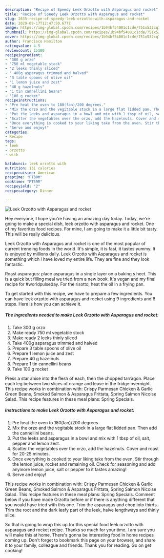 ```yaml
---
description: "Recipe of Speedy Leek Orzotto with Asparagus and rocket"
title: "Recipe of Speedy Leek Orzotto with Asparagus and rocket"
slug: 2635-recipe-of-speedy-leek-orzotto-with-asparagus-and-rocket
date: 2020-09-17T12:47:50.677Z
image: https://img-global.cpcdn.com/recipes/1b94bf54001c1cde/751x532cq70/leek-orzotto-with-asparagus-and-rocket-recipe-main-photo.jpg
thumbnail: https://img-global.cpcdn.com/recipes/1b94bf54001c1cde/751x532cq70/leek-orzotto-with-asparagus-and-rocket-recipe-main-photo.jpg
cover: https://img-global.cpcdn.com/recipes/1b94bf54001c1cde/751x532cq70/leek-orzotto-with-asparagus-and-rocket-recipe-main-photo.jpg
author: Francisco Hamilton
ratingvalue: 4.5
reviewcount: 15100
recipeingredient:
- "300 g orzo"
- "750 ml vegetable stock"
- "2 leeks thinly sliced"
- " 400g asparagus trimmed and halved"
- "3 table spoons of olive oil"
- "1 lemon juice and zest"
- "40 g hazelnuts"
- "1 tin cannellini beans"
- "100 g rocket"
recipeinstructions:
- "Pre heat the oven to 180(fan)/200 degrees."
- "Mix the orzo and the vegitable stock in a large flat lidded pan. Then add the cannellini beans."
- "Put the leeks and asparagus in a bowl and mix with 1 tbsp of oil, salt, pepper and lemon zest."
- "Scatter the vegetables over the orzo, add the hazelnuts. Cover and roast for 20-25 minutes."
- "Once everything is cooked to your liking take from the oven. Stir through the lemon juice, rocket and remaining oil. Check for seasoning and add anymore lemon juice, salt or pepper to it tastes amazing!"
- "Serve and enjoy!"
categories:
- Recipe
tags:
- leek
- orzotto
- with

katakunci: leek orzotto with 
nutrition: 131 calories
recipecuisine: American
preptime: "PT38M"
cooktime: "PT59M"
recipeyield: "2"
recipecategory: Dinner

---
```



![Leek Orzotto with Asparagus and rocket](https://img-global.cpcdn.com/recipes/1b94bf54001c1cde/751x532cq70/leek-orzotto-with-asparagus-and-rocket-recipe-main-photo.jpg)

Hey everyone, I hope you're having an amazing day today. Today, we're going to make a special dish, leek orzotto with asparagus and rocket. One of my favorites food recipes. For mine, I am going to make it a little bit tasty. This will be really delicious.

Leek Orzotto with Asparagus and rocket is one of the most popular of current trending foods in the world. It's simple, it is fast, it tastes yummy. It is enjoyed by millions daily. Leek Orzotto with Asparagus and rocket is something which I have loved my entire life. They are fine and they look fantastic.

Roast asparagus: place asparagus in a single layer on a baking s heet. This is a quick but filling meal we tried from a new book. It&#39;s vegan and my final recipe for #worldpulseday. For the risotto, heat the oil in a frying pan.


To get started with this recipe, we have to prepare a few ingredients. You can have leek orzotto with asparagus and rocket using 9 ingredients and 6 steps. Here is how you can achieve it.

<!--inarticleads1-->

##### The ingredients needed to make Leek Orzotto with Asparagus and rocket:

1. Take 300 g orzo
1. Make ready 750 ml vegetable stock
1. Make ready 2 leeks thinly sliced
1. Take  400g asparagus trimmed and halved
1. Prepare 3 table spoons of olive oil
1. Prepare 1 lemon juice and zest
1. Prepare 40 g hazelnuts
1. Prepare 1 tin cannellini beans
1. Take 100 g rocket


Press a star anise into the flesh of each, then the chopped tarragon. Place each leg between two slices of orange and leave in the fridge overnight. This recipe works in combination with: Crispy Parmesan Chicken &amp; Garlic Green Beans, Smoked Salmon &amp; Asparagus Frittata, Spring Salmon Nicoise Salad. This recipe features in these meal plans: Spring Specials. 

<!--inarticleads2-->

##### Instructions to make Leek Orzotto with Asparagus and rocket:

1. Pre heat the oven to 180(fan)/200 degrees.
1. Mix the orzo and the vegitable stock in a large flat lidded pan. Then add the cannellini beans.
1. Put the leeks and asparagus in a bowl and mix with 1 tbsp of oil, salt, pepper and lemon zest.
1. Scatter the vegetables over the orzo, add the hazelnuts. Cover and roast for 20-25 minutes.
1. Once everything is cooked to your liking take from the oven. Stir through the lemon juice, rocket and remaining oil. Check for seasoning and add anymore lemon juice, salt or pepper to it tastes amazing!
1. Serve and enjoy!


This recipe works in combination with: Crispy Parmesan Chicken &amp; Garlic Green Beans, Smoked Salmon &amp; Asparagus Frittata, Spring Salmon Nicoise Salad. This recipe features in these meal plans: Spring Specials. Comment below if you have made Orzotto before or if there is anything different that you would have tried with this one. Trim the asparagus and chop into thirds. Trim the root and the dark leafy part of the leek, halve lengthways and thinly slice. 

So that is going to wrap this up for this special food leek orzotto with asparagus and rocket recipe. Thanks so much for your time. I am sure you will make this at home. There's gonna be interesting food in home recipes coming up. Don't forget to bookmark this page on your browser, and share it to your family, colleague and friends. Thank you for reading. Go on get cooking!
